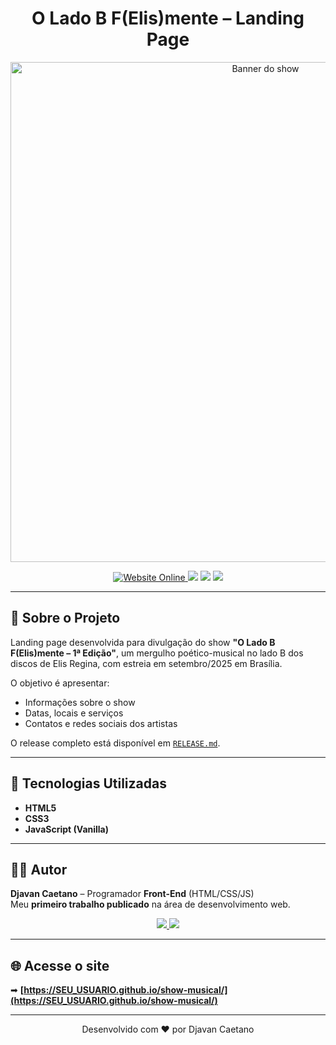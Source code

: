 <h1 align="center">O Lado B F(Elis)mente – Landing Page</h1>

<p align="center">
  <img src="https://raw.githubusercontent.com/Djavanpro7/show-musical/main/assets/img/banner1.png" alt="Banner do show" width="800"/>
</p>

<p align="center">
  <a href="https://SEU_USUARIO.github.io/show-musical/" target="_blank">
    <img src="https://img.shields.io/badge/Website-Online-brightgreen?style=for-the-badge&logo=github" alt="Website Online"/>
  </a>
  <img src="https://img.shields.io/badge/HTML5-E34F26?style=for-the-badge&logo=html5&logoColor=white"/>
  <img src="https://img.shields.io/badge/CSS3-1572B6?style=for-the-badge&logo=css3&logoColor=white"/>
  <img src="https://img.shields.io/badge/JavaScript-F7DF1E?style=for-the-badge&logo=javascript&logoColor=black"/>
</p>

---

## 📖 Sobre o Projeto

Landing page desenvolvida para divulgação do show **"O Lado B F(Elis)mente – 1ª Edição"**, um mergulho poético-musical no lado B dos discos de Elis Regina, com estreia em setembro/2025 em Brasília.

O objetivo é apresentar:

- Informações sobre o show
- Datas, locais e serviços
- Contatos e redes sociais dos artistas

O release completo está disponível em [`RELEASE.md`](./RELEASE.md).

---

## 🚀 Tecnologias Utilizadas

- **HTML5**
- **CSS3**
- **JavaScript (Vanilla)**

---

## 👨‍💻 Autor

**Djavan Caetano** – Programador **Front-End** (HTML/CSS/JS)  
Meu **primeiro trabalho publicado** na área de desenvolvimento web.

<p align="center">
  <a href="https://www.linkedin.com/in/SEU-LINKEDIN" target="_blank">
    <img src="https://img.shields.io/badge/LinkedIn-0077B5?style=for-the-badge&logo=linkedin&logoColor=white"/>
  </a>
  <a href="https://www.instagram.com/SEU-INSTAGRAM" target="_blank">
    <img src="https://img.shields.io/badge/Instagram-E4405F?style=for-the-badge&logo=instagram&logoColor=white"/>
  </a>
</p>

---

## 🌐 Acesse o site

➡ **[https://SEU_USUARIO.github.io/show-musical/](https://SEU_USUARIO.github.io/show-musical/)**

---

<p align="center">Desenvolvido com ❤️ por Djavan Caetano</p>
